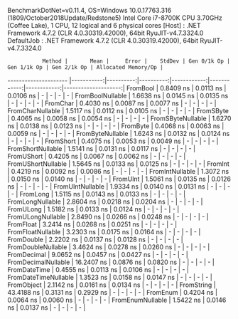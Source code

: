 
BenchmarkDotNet=v0.11.4, OS=Windows 10.0.17763.316 (1809/October2018Update/Redstone5)
Intel Core i7-8700K CPU 3.70GHz (Coffee Lake), 1 CPU, 12 logical and 6 physical cores
  [Host]     : .NET Framework 4.7.2 (CLR 4.0.30319.42000), 64bit RyuJIT-v4.7.3324.0
  DefaultJob : .NET Framework 4.7.2 (CLR 4.0.30319.42000), 64bit RyuJIT-v4.7.3324.0


               Method |       Mean |     Error |    StdDev | Gen 0/1k Op | Gen 1/1k Op | Gen 2/1k Op | Allocated Memory/Op |
--------------------- |-----------:|----------:|----------:|------------:|------------:|------------:|--------------------:|
             FromBool |  0.8409 ns | 0.0113 ns | 0.0106 ns |           - |           - |           - |                   - |
     FromBoolNullable |  1.6638 ns | 0.0145 ns | 0.0135 ns |           - |           - |           - |                   - |
             FromChar |  0.4030 ns | 0.0087 ns | 0.0077 ns |           - |           - |           - |                   - |
     FromCharNullable |  1.5117 ns | 0.0112 ns | 0.0105 ns |           - |           - |           - |                   - |
            FromSByte |  0.4065 ns | 0.0058 ns | 0.0054 ns |           - |           - |           - |                   - |
    FromSByteNullable |  1.6270 ns | 0.0138 ns | 0.0123 ns |           - |           - |           - |                   - |
             FromByte |  0.4068 ns | 0.0063 ns | 0.0059 ns |           - |           - |           - |                   - |
     FromByteNullable |  1.6243 ns | 0.0132 ns | 0.0124 ns |           - |           - |           - |                   - |
            FromShort |  0.4075 ns | 0.0053 ns | 0.0049 ns |           - |           - |           - |                   - |
    FromShortNullable |  1.5141 ns | 0.0131 ns | 0.0117 ns |           - |           - |           - |                   - |
           FromUShort |  0.4205 ns | 0.0067 ns | 0.0062 ns |           - |           - |           - |                   - |
   FromUShortNullable |  1.5645 ns | 0.0133 ns | 0.0125 ns |           - |           - |           - |                   - |
              FromInt |  0.4219 ns | 0.0092 ns | 0.0086 ns |           - |           - |           - |                   - |
      FromIntNullable |  1.3072 ns | 0.0150 ns | 0.0140 ns |           - |           - |           - |                   - |
             FromUInt |  1.5061 ns | 0.0135 ns | 0.0126 ns |           - |           - |           - |                   - |
     FromUIntNullable |  1.9334 ns | 0.0140 ns | 0.0131 ns |           - |           - |           - |                   - |
             FromLong |  1.5115 ns | 0.0143 ns | 0.0133 ns |           - |           - |           - |                   - |
     FromLongNullable |  2.8604 ns | 0.0218 ns | 0.0204 ns |           - |           - |           - |                   - |
            FromULong |  1.5182 ns | 0.0133 ns | 0.0124 ns |           - |           - |           - |                   - |
    FromULongNullable |  2.8490 ns | 0.0266 ns | 0.0248 ns |           - |           - |           - |                   - |
            FromFloat |  3.2414 ns | 0.0268 ns | 0.0251 ns |           - |           - |           - |                   - |
    FromFloatNullable |  3.2303 ns | 0.0175 ns | 0.0164 ns |           - |           - |           - |                   - |
           FromDouble |  2.2202 ns | 0.0137 ns | 0.0128 ns |           - |           - |           - |                   - |
   FromDoubleNullable |  3.4624 ns | 0.0278 ns | 0.0260 ns |           - |           - |           - |                   - |
          FromDecimal |  9.0652 ns | 0.0457 ns | 0.0427 ns |           - |           - |           - |                   - |
  FromDecimalNullable | 16.2407 ns | 0.0876 ns | 0.0820 ns |           - |           - |           - |                   - |
         FromDateTime |  0.4555 ns | 0.0113 ns | 0.0106 ns |           - |           - |           - |                   - |
 FromDateTimeNullable |  1.3523 ns | 0.0158 ns | 0.0147 ns |           - |           - |           - |                   - |
           FromObject |  2.1142 ns | 0.0161 ns | 0.0134 ns |           - |           - |           - |                   - |
           FromString | 43.4188 ns | 0.3131 ns | 0.2929 ns |           - |           - |           - |                   - |
             FromEnum |  0.4204 ns | 0.0064 ns | 0.0060 ns |           - |           - |           - |                   - |
     FromEnumNullable |  1.5422 ns | 0.0146 ns | 0.0137 ns |           - |           - |           - |                   - |
